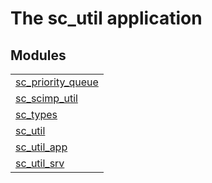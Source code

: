 

# The sc_util application #


## Modules ##


<table width="100%" border="0" summary="list of modules">
<tr><td><a href="http://github.com/SilentCircle/sc_util/blob/master/doc/sc_priority_queue.md" class="module">sc_priority_queue</a></td></tr>
<tr><td><a href="http://github.com/SilentCircle/sc_util/blob/master/doc/sc_scimp_util.md" class="module">sc_scimp_util</a></td></tr>
<tr><td><a href="http://github.com/SilentCircle/sc_util/blob/master/doc/sc_types.md" class="module">sc_types</a></td></tr>
<tr><td><a href="http://github.com/SilentCircle/sc_util/blob/master/doc/sc_util.md" class="module">sc_util</a></td></tr>
<tr><td><a href="http://github.com/SilentCircle/sc_util/blob/master/doc/sc_util_app.md" class="module">sc_util_app</a></td></tr>
<tr><td><a href="http://github.com/SilentCircle/sc_util/blob/master/doc/sc_util_srv.md" class="module">sc_util_srv</a></td></tr></table>

